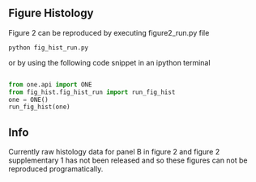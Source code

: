 ## Figure Histology

Figure 2 can be reproduced by executing figure2_run.py file 
```
python fig_hist_run.py
```

or by using the following code snippet in an ipython terminal
```python

from one.api import ONE
from fig_hist.fig_hist_run import run_fig_hist
one = ONE()
run_fig_hist(one)

```
## Info
Currently raw histology data for panel B in figure 2 and figure 2 supplementary 1 has not been released and so these
figures can not be reproduced programatically.
